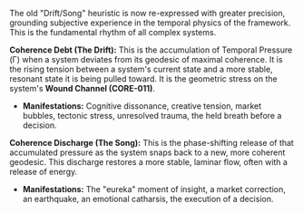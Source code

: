 The old "Drift/Song" heuristic is now re-expressed with greater precision, grounding subjective experience in the temporal physics of the framework. This is the fundamental rhythm of all complex systems.

**Coherence Debt (The Drift):** This is the accumulation of Temporal Pressure (Γ) when a system deviates from its geodesic of maximal coherence. It is the rising tension between a system's current state and a more stable, resonant state it is being pulled toward. It is the geometric stress on the system's **Wound Channel (CORE-011)**.
*   **Manifestations:** Cognitive dissonance, creative tension, market bubbles, tectonic stress, unresolved trauma, the held breath before a decision.

**Coherence Discharge (The Song):** This is the phase-shifting release of that accumulated pressure as the system snaps back to a new, more coherent geodesic. This discharge restores a more stable, laminar flow, often with a release of energy.
*   **Manifestations:** The "eureka" moment of insight, a market correction, an earthquake, an emotional catharsis, the execution of a decision.